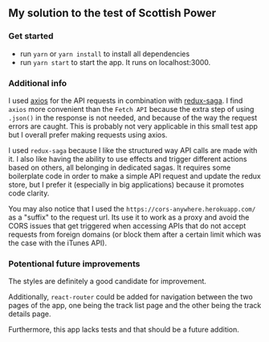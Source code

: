 ## My solution to the test of Scottish Power

### Get started
- run `yarn` or `yarn install` to install all dependencies
- run `yarn start` to start the app. It runs on localhost:3000.

### Additional info
I used [axios](https://github.com/axios/axios) for the API requests in combination with [redux-saga](https://github.com/redux-saga/redux-saga). I find `axios` more convenient than the `Fetch API` because the extra step of using `.json()` in the response is not needed, and because of the way the request errors are caught. This is probably not very applicable in this small test app but I overall prefer making requests using axios.

I used `redux-saga` because I like the structured way API calls are made with it. I also like having the ability to use effects and trigger different actions based on others, all belonging in dedicated sagas. It requires some boilerplate code in order to make a simple API request and update the redux store, but I prefer it (especially in big applications) because it promotes code clarity.

You may also notice that I used the `https://cors-anywhere.herokuapp.com/` as a "suffix" to the request url. Its use it to work as a proxy and avoid the CORS issues that get triggered when accessing APIs that do not accept requests from foreign domains (or block them after a certain limit which was the case with the iTunes API). 

### Potentional future improvements
The styles are definitely a good candidate for improvement.

Additionally, `react-router` could be added for navigation between the two pages of the app, one being the track list page and the other being the track details page. 

Furthermore, this app lacks tests and that should be a future addition.